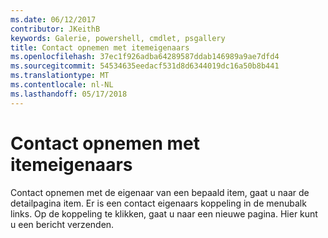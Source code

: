 ```yaml
---
ms.date: 06/12/2017
contributor: JKeithB
keywords: Galerie, powershell, cmdlet, psgallery
title: Contact opnemen met itemeigenaars
ms.openlocfilehash: 37ec1f926adba64289587ddab146989a9ae7dfd4
ms.sourcegitcommit: 54534635eedacf531d8d6344019dc16a50b8b441
ms.translationtype: MT
ms.contentlocale: nl-NL
ms.lasthandoff: 05/17/2018
---
```

# <a name="contacting-item-owners"></a>Contact opnemen met itemeigenaars

Contact opnemen met de eigenaar van een bepaald item, gaat u naar de detailpagina item.
Er is een contact eigenaars koppeling in de menubalk links.
Op de koppeling te klikken, gaat u naar een nieuwe pagina.
Hier kunt u een bericht verzenden.